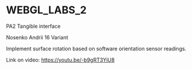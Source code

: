 # WEBGL_LABS_2

PA2 Tangible interface

Nosenko Andrii 16 Variant

Implement surface rotation based on software orientation sensor readings.

Link on video: https://youtu.be/-b9gRT3YiU8
